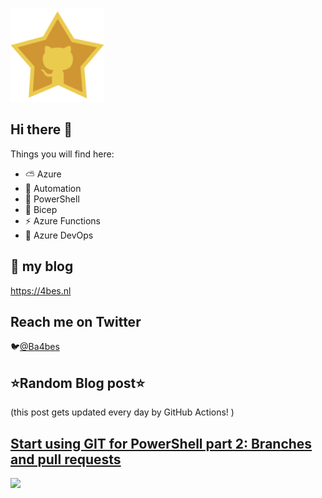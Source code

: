 ![Github Star](Assets/github-stars-logo_Color.png)

## Hi there 👋

Things you will find here:
- ⛅ Azure
- 🚗 Automation
- 🐚 PowerShell
- 💪 Bicep
- ⚡ Azure Functions
- 🚀 Azure DevOps


## 📝 my blog
<https://4bes.nl>

## Reach me on Twitter
🐦[@Ba4bes](https://twitter.com/Ba4bes)

<!---
- 🔭 I’m currently working on ...
- 🌱 I’m currently learning ...
- 👯 I’m looking to collaborate on ...
- 🤔 I’m looking for help with ...
- 💬 Ask me about ...
- 📫 How to reach me: ...
- 😄 Pronouns: ...
- ⚡ Fun fact: I have a standard poodle 🐩

-->

## ⭐Random Blog post⭐

(this post gets updated every day by GitHub Actions! )

<!-- Link -->
## [Start using GIT for PowerShell part 2: Branches and pull requests](https://4bes.nl/2020/04/19/start-using-git-for-powershell-part-2-branches-and-pull-requests/)

<a href="https://4bes.nl/2020/04/19/start-using-git-for-powershell-part-2-branches-and-pull-requests/"><img src="https://4bes.nl/wp-content/uploads/2020/04/Gitbranchestn3.png" height="250px"></a>

